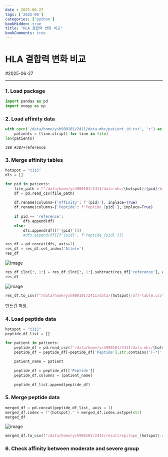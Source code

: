 ```yaml
---
date : 2025-06-27
tags: ['2025-06']
categories: ['python']
bookHidden: true
title: "HLA 결합력 변화 비교"
bookComments: true
---
```


# HLA 결합력 변화 비교

#2025-06-27

---

### 1. Load package

```python
import pandas as pd
import numpy as np
```

### 2. Load affinity data

```python
with open('/data/home/ysh980101/2411/data-mhc/patient_id.txt', 'r') as file:
    patients = [line.strip() for line in file]
len(patients)
```
```plain text
388 #387+reference
```

### 3. Merge affinity tables

```python
hotspot = "c315"
dfs = []

for pid in patients:
    file_path = f"/data/home/ysh980101/2411/data-mhc/{hotspot}/{pid}/binding_affinities_HLA-I.csv"
    df = pd.read_csv(file_path)
    
    df.rename(columns={'Affinity': f'{pid}'}, inplace=True)
    df.rename(columns={'Peptide': f'Peptide_{pid}'}, inplace=True)
    
    if pid == 'reference':
        dfs.append(df)
    else:
        dfs.append(df[[f'{pid}']])
        #dfs.append(df[[f'{pid}', f'Peptide_{pid}']])

res_df = pd.concat(dfs, axis=1)
res_df = res_df.set_index('Allele')
res_df
```
![image](https://github.com/user-attachments/assets/f42cabe2-ace8-4fad-af95-054120e129b7)

```python
res_df.iloc[:, 1:] = res_df.iloc[:, 1:].subtract(res_df['reference'], axis=0)
res_df
```
![image](https://github.com/user-attachments/assets/c3459fa7-c809-4402-985a-46a3f7425603)

```python
res_df.to_csv(f"/data/home/ysh980101/2411/data/{hotspot}/aff-table.csv")
```
만든건 저장. 


### 4. Load peptide data

```python
hotspot = "c315"
peptide_df_list = []

for patient in patients:
    peptide_df = pd.read_csv(f"/data/home/ysh980101/2411/data-mhc/{hotspot}/{patient}/peptides_HLA-I.csv")
    peptide_df = peptide_df[~peptide_df['Peptide'].str.contains('[-*]', regex=True, na=False)]
    
    patient_name = patient 
    
    peptide_df = peptide_df[['Peptide']]  
    peptide_df.columns = [patient_name]  
    
    peptide_df_list.append(peptide_df)
```

### 5. Merge peptide data

```python
merged_df = pd.concat(peptide_df_list, axis = 1)
merged_df.index = f"{hotspot}." + merged_df.index.astype(str)
merged_df
```
![image](https://github.com/user-attachments/assets/94e51133-4af4-4653-97eb-0a8a1afd0459)

```python
merged_df.to_csv(f"/data/home/ysh980101/2412/result/epitope_{hotspot}.csv")
```

### 6. Check affinity between moderate and severe group

```python

```
